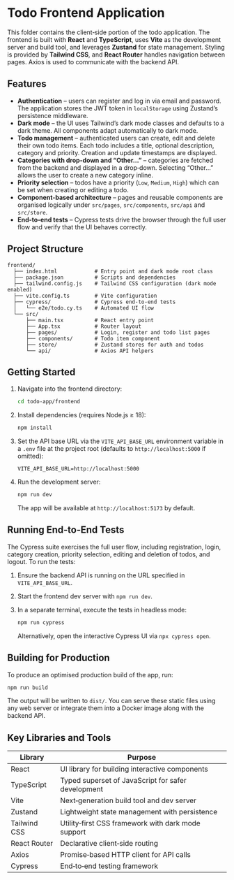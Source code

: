# Todo Frontend Application

This folder contains the client‑side portion of the todo application. The
frontend is built with **React** and **TypeScript**, uses **Vite** as the
development server and build tool, and leverages **Zustand** for state
management. Styling is provided by **Tailwind CSS**, and **React Router**
handles navigation between pages. Axios is used to communicate with the
backend API.

## Features

* **Authentication** – users can register and log in via email and password.
  The application stores the JWT token in `localStorage` using Zustand’s
  persistence middleware.
* **Dark mode** – the UI uses Tailwind’s dark mode classes and defaults
  to a dark theme. All components adapt automatically to dark mode.
* **Todo management** – authenticated users can create, edit and delete
  their own todo items. Each todo includes a title, optional description,
  category and priority. Creation and update timestamps are displayed.
* **Categories with drop‑down and “Other…”** – categories are fetched from
  the backend and displayed in a drop‑down. Selecting “Other…” allows the
  user to create a new category inline.
* **Priority selection** – todos have a priority (`Low`, `Medium`, `High`)
  which can be set when creating or editing a todo.
* **Component‑based architecture** – pages and reusable components are
  organised logically under `src/pages`, `src/components`, `src/api` and
  `src/store`.
* **End‑to‑end tests** – Cypress tests drive the browser through the full
  user flow and verify that the UI behaves correctly.

## Project Structure

```
frontend/
  ├── index.html            # Entry point and dark mode root class
  ├── package.json          # Scripts and dependencies
  ├── tailwind.config.js    # Tailwind CSS configuration (dark mode enabled)
  ├── vite.config.ts        # Vite configuration
  ├── cypress/              # Cypress end‑to‑end tests
  │   └── e2e/todo.cy.ts    # Automated UI flow
  └── src/
      ├── main.tsx          # React entry point
      ├── App.tsx           # Router layout
      ├── pages/            # Login, register and todo list pages
      ├── components/       # Todo item component
      ├── store/            # Zustand stores for auth and todos
      └── api/              # Axios API helpers
```

## Getting Started

1. Navigate into the frontend directory:

   ```bash
   cd todo-app/frontend
   ```

2. Install dependencies (requires Node.js ≥ 18):

   ```bash
   npm install
   ```

3. Set the API base URL via the `VITE_API_BASE_URL` environment variable in a
   `.env` file at the project root (defaults to `http://localhost:5000` if
   omitted):

   ```env
   VITE_API_BASE_URL=http://localhost:5000
   ```

4. Run the development server:

   ```bash
   npm run dev
   ```

   The app will be available at `http://localhost:5173` by default.

## Running End‑to‑End Tests

The Cypress suite exercises the full user flow, including registration,
login, category creation, priority selection, editing and deletion of
todos, and logout. To run the tests:

1. Ensure the backend API is running on the URL specified in `VITE_API_BASE_URL`.
2. Start the frontend dev server with `npm run dev`.
3. In a separate terminal, execute the tests in headless mode:

   ```bash
   npm run cypress
   ```

   Alternatively, open the interactive Cypress UI via `npx cypress open`.

## Building for Production

To produce an optimised production build of the app, run:

```bash
npm run build
```

The output will be written to `dist/`. You can serve these static files
using any web server or integrate them into a Docker image along with the
backend API.

## Key Libraries and Tools

| Library         | Purpose                                               |
|-----------------|-------------------------------------------------------|
| React           | UI library for building interactive components        |
| TypeScript      | Typed superset of JavaScript for safer development    |
| Vite            | Next‑generation build tool and dev server             |
| Zustand         | Lightweight state management with persistence         |
| Tailwind CSS    | Utility‑first CSS framework with dark mode support    |
| React Router    | Declarative client‑side routing                       |
| Axios           | Promise‑based HTTP client for API calls               |
| Cypress         | End‑to‑end testing framework                          |
